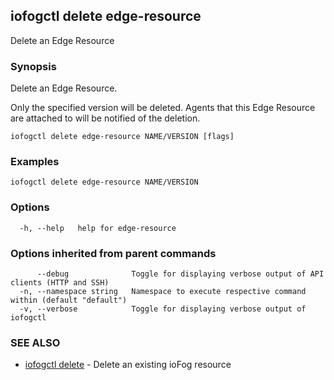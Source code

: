 ## iofogctl delete edge-resource

Delete an Edge Resource

### Synopsis

Delete an Edge Resource.

Only the specified version will be deleted.
Agents that this Edge Resource are attached to will be notified of the deletion.

```
iofogctl delete edge-resource NAME/VERSION [flags]
```

### Examples

```
iofogctl delete edge-resource NAME/VERSION
```

### Options

```
  -h, --help   help for edge-resource
```

### Options inherited from parent commands

```
      --debug              Toggle for displaying verbose output of API clients (HTTP and SSH)
  -n, --namespace string   Namespace to execute respective command within (default "default")
  -v, --verbose            Toggle for displaying verbose output of iofogctl
```

### SEE ALSO

* [iofogctl delete](iofogctl_delete.md)	 - Delete an existing ioFog resource


